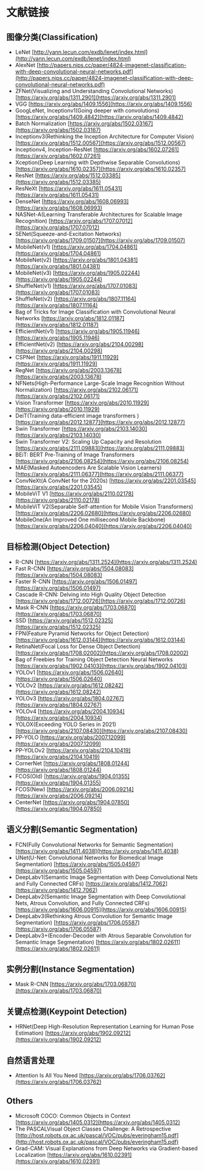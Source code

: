 # 文献链接

## 图像分类(Classification)
- LeNet [http://yann.lecun.com/exdb/lenet/index.html](http://yann.lecun.com/exdb/lenet/index.html)
- AlexNet [http://papers.nips.cc/paper/4824-imagenet-classification-with-deep-convolutional-neural-networks.pdf](http://papers.nips.cc/paper/4824-imagenet-classification-with-deep-convolutional-neural-networks.pdf)
- ZFNet(Visualizing and Understanding Convolutional Networks) [https://arxiv.org/abs/1311.2901](https://arxiv.org/abs/1311.2901)
- VGG [https://arxiv.org/abs/1409.1556](https://arxiv.org/abs/1409.1556)
- GoogLeNet, Inceptionv1(Going deeper with convolutions) [https://arxiv.org/abs/1409.4842](https://arxiv.org/abs/1409.4842)
- Batch Normalization [https://arxiv.org/abs/1502.03167](https://arxiv.org/abs/1502.03167)
- Inceptionv3(Rethinking the Inception Architecture for Computer Vision) [https://arxiv.org/abs/1512.00567](https://arxiv.org/abs/1512.00567)
- Inceptionv4, Inception-ResNet [https://arxiv.org/abs/1602.07261](https://arxiv.org/abs/1602.07261)
- Xception(Deep Learning with Depthwise Separable Convolutions) [https://arxiv.org/abs/1610.02357](https://arxiv.org/abs/1610.02357)
- ResNet [https://arxiv.org/abs/1512.03385](https://arxiv.org/abs/1512.03385)
- ResNeXt [https://arxiv.org/abs/1611.05431](https://arxiv.org/abs/1611.05431)
- DenseNet [https://arxiv.org/abs/1608.06993](https://arxiv.org/abs/1608.06993)
- NASNet-A(Learning Transferable Architectures for Scalable Image Recognition) [https://arxiv.org/abs/1707.07012](https://arxiv.org/abs/1707.07012)
- SENet(Squeeze-and-Excitation Networks) [https://arxiv.org/abs/1709.01507](https://arxiv.org/abs/1709.01507)
- MobileNet(v1) [https://arxiv.org/abs/1704.04861](https://arxiv.org/abs/1704.04861)
- MobileNet(v2) [https://arxiv.org/abs/1801.04381](https://arxiv.org/abs/1801.04381)
- MobileNet(v3) [https://arxiv.org/abs/1905.02244](https://arxiv.org/abs/1905.02244)
- ShuffleNet(v1) [https://arxiv.org/abs/1707.01083](https://arxiv.org/abs/1707.01083)
- ShuffleNet(v2) [https://arxiv.org/abs/1807.11164](https://arxiv.org/abs/1807.11164)
- Bag of Tricks for Image Classification with Convolutional Neural Networks [https://arxiv.org/abs/1812.01187](https://arxiv.org/abs/1812.01187)
- EfficientNet(v1) [https://arxiv.org/abs/1905.11946](https://arxiv.org/abs/1905.11946)
- EfficientNet(v2) [https://arxiv.org/abs/2104.00298](https://arxiv.org/abs/2104.00298)
- CSPNet [https://arxiv.org/abs/1911.11929](https://arxiv.org/abs/1911.11929)
- RegNet [https://arxiv.org/abs/2003.13678](https://arxiv.org/abs/2003.13678)
- NFNets(High-Performance Large-Scale Image Recognition Without Normalization) [https://arxiv.org/abs/2102.06171](https://arxiv.org/abs/2102.06171)
- Vision Transformer [https://arxiv.org/abs/2010.11929](https://arxiv.org/abs/2010.11929)
- DeiT(Training data-efficient image transformers ) [https://arxiv.org/abs/2012.12877](https://arxiv.org/abs/2012.12877)
- Swin Transformer [https://arxiv.org/abs/2103.14030](https://arxiv.org/abs/2103.14030)
- Swin Transformer V2: Scaling Up Capacity and Resolution [https://arxiv.org/abs/2111.09883](https://arxiv.org/abs/2111.09883)
- BEiT: BERT Pre-Training of Image Transformers [https://arxiv.org/abs/2106.08254](https://arxiv.org/abs/2106.08254)
- MAE(Masked Autoencoders Are Scalable Vision Learners) [https://arxiv.org/abs/2111.06377](https://arxiv.org/abs/2111.06377)
- ConvNeXt(A ConvNet for the 2020s) [https://arxiv.org/abs/2201.03545](https://arxiv.org/abs/2201.03545)
- MobileViT V1 [https://arxiv.org/abs/2110.02178](https://arxiv.org/abs/2110.02178)
- MobileViT V2(Separable Self-attention for Mobile Vision Transformers) [https://arxiv.org/abs/2206.02680](https://arxiv.org/abs/2206.02680)
- MobileOne(An Improved One millisecond Mobile Backbone) [https://arxiv.org/abs/2206.04040](https://arxiv.org/abs/2206.04040)


## 目标检测(Object Detection)
- R-CNN [https://arxiv.org/abs/1311.2524](https://arxiv.org/abs/1311.2524)
- Fast R-CNN [https://arxiv.org/abs/1504.08083](https://arxiv.org/abs/1504.08083)
- Faster R-CNN [https://arxiv.org/abs/1506.01497](https://arxiv.org/abs/1506.01497)
- Cascade R-CNN: Delving into High Quality Object Detection [https://arxiv.org/abs/1712.00726](https://arxiv.org/abs/1712.00726)
- Mask R-CNN [https://arxiv.org/abs/1703.06870](https://arxiv.org/abs/1703.06870)
- SSD [https://arxiv.org/abs/1512.02325](https://arxiv.org/abs/1512.02325)
- FPN(Feature Pyramid Networks for Object Detection) [https://arxiv.org/abs/1612.03144](https://arxiv.org/abs/1612.03144)
- RetinaNet(Focal Loss for Dense Object Detection) [https://arxiv.org/abs/1708.02002](https://arxiv.org/abs/1708.02002)
- Bag of Freebies for Training Object Detection Neural Networks [https://arxiv.org/abs/1902.04103](https://arxiv.org/abs/1902.04103)
- YOLOv1 [https://arxiv.org/abs/1506.02640](https://arxiv.org/abs/1506.02640)
- YOLOv2 [https://arxiv.org/abs/1612.08242](https://arxiv.org/abs/1612.08242)
- YOLOv3 [https://arxiv.org/abs/1804.02767](https://arxiv.org/abs/1804.02767)
- YOLOv4 [https://arxiv.org/abs/2004.10934](https://arxiv.org/abs/2004.10934)
- YOLOX(Exceeding YOLO Series in 2021) [https://arxiv.org/abs/2107.08430](https://arxiv.org/abs/2107.08430)
- PP-YOLO [https://arxiv.org/abs/2007.12099](https://arxiv.org/abs/2007.12099)
- PP-YOLOv2 [https://arxiv.org/abs/2104.10419](https://arxiv.org/abs/2104.10419)
- CornerNet [https://arxiv.org/abs/1808.01244](https://arxiv.org/abs/1808.01244)
- FCOS(Old) [https://arxiv.org/abs/1904.01355](https://arxiv.org/abs/1904.01355)
- FCOS(New) [https://arxiv.org/abs/2006.09214](https://arxiv.org/abs/2006.09214)
- CenterNet [https://arxiv.org/abs/1904.07850](https://arxiv.org/abs/1904.07850)


## 语义分割(Semantic Segmentation)
- FCN(Fully Convolutional Networks for Semantic Segmentation) [https://arxiv.org/abs/1411.4038](https://arxiv.org/abs/1411.4038)
- UNet(U-Net: Convolutional Networks for Biomedical Image Segmentation) [https://arxiv.org/abs/1505.04597](https://arxiv.org/abs/1505.04597)
- DeepLabv1(Semantic Image Segmentation with Deep Convolutional Nets and Fully Connected CRFs) [https://arxiv.org/abs/1412.7062](https://arxiv.org/abs/1412.7062)
- DeepLabv2(Semantic Image Segmentation with Deep Convolutional Nets, Atrous Convolution, and Fully Connected CRFs) [https://arxiv.org/abs/1606.00915](https://arxiv.org/abs/1606.00915)
- DeepLabv3(Rethinking Atrous Convolution for Semantic Image Segmentation) [https://arxiv.org/abs/1706.05587](https://arxiv.org/abs/1706.05587)
- DeepLabv3+(Encoder-Decoder with Atrous Separable Convolution for Semantic Image Segmentation) [https://arxiv.org/abs/1802.02611](https://arxiv.org/abs/1802.02611)


## 实例分割(Instance Segmentation)
- Mask R-CNN [https://arxiv.org/abs/1703.06870](https://arxiv.org/abs/1703.06870)


## 关键点检测(Keypoint Detection)
- HRNet(Deep High-Resolution Representation Learning for Human Pose Estimation) [https://arxiv.org/abs/1902.09212](https://arxiv.org/abs/1902.09212)


## 自然语言处理
- Attention Is All You Need [https://arxiv.org/abs/1706.03762](https://arxiv.org/abs/1706.03762)

## Others
- Microsoft COCO: Common Objects in Context [https://arxiv.org/abs/1405.0312](https://arxiv.org/abs/1405.0312)
- The PASCALVisual Object Classes Challenge: A Retrospective [http://host.robots.ox.ac.uk/pascal/VOC/pubs/everingham15.pdf](http://host.robots.ox.ac.uk/pascal/VOC/pubs/everingham15.pdf)
- Grad-CAM: Visual Explanations from Deep Networks via Gradient-based Localization [https://arxiv.org/abs/1610.02391](https://arxiv.org/abs/1610.02391)
